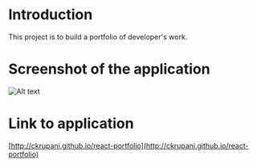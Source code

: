 # Introduction

This project is to build a portfolio of developer's work.

# Screenshot of the application

![Alt text](src/assets/screenshot.png?raw=true "App screenshot")

# Link to application

[http://ckrupani.github.io/react-portfolio](http://ckrupani.github.io/react-portfolio)
